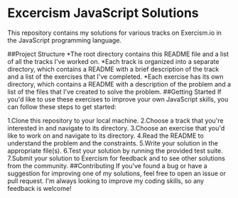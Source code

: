 # Excercism JavaScript Solutions
This repository contains my solutions for various tracks on Exercism.io in the JavaScript programming language.

##Project Structure
*The root directory contains this README file and a list of all the tracks I've worked on.
*Each track is organized into a separate directory, which contains a README with a brief description of the track and a list of the exercises that I've completed.
*Each exercise has its own directory, which contains a README with a description of the problem and a list of the files that I've created to solve the problem.
##Getting Started
If you'd like to use these exercises to improve your own JavaScript skills, you can follow these steps to get started:

1.Clone this repository to your local machine.
2.Choose a track that you're interested in and navigate to its directory.
3.Choose an exercise that you'd like to work on and navigate to its directory.
4.Read the README to understand the problem and the constraints.
5.Write your solution in the appropriate file(s).
6.Test your solution by running the provided test suite.
7.Submit your solution to Exercism for feedback and to see other solutions from the community.
##Contributing
If you've found a bug or have a suggestion for improving one of my solutions, feel free to open an issue or pull request. I'm always looking to improve my coding skills, so any feedback is welcome!

